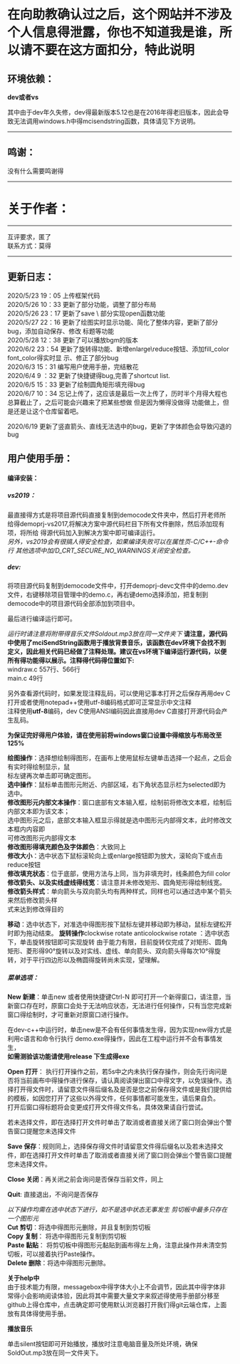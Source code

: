 # 在向助教确认过之后，这个网站并不涉及个人信息得泄露，你也不知道我是谁，所以请不要在这方面扣分，特此说明
## 环境依赖：

**dev或者vs**

其中由于dev年久失修，dev得最新版本5.12也是在2016年得老旧版本，因此会导致无法调用windows.h中得mcisendstring函数，具体请见下方说明。

***

## 鸣谢：

没有什么需要鸣谢得

***

# 关于作者：

***

互评要求，匿了  
联系方式：莫得  

***

## 更新日志：

2020/5/23 19：05	 上传框架代码  
2020/5/26 10：33     更新了部分功能，调整了部分布局  
2020/5/26 23：17	 更新了save \ 部分实现open函数功能  
2020/5/27 22：16 	更新了绘图实时显示功能、简化了整体内容，更新了部分bug，添加自动保存、修改		   							 标题等功能  
2020/5/28 12：38 	更新了可以播放bgm的版本    
2020/6/2   23：54     更新了旋转得功能、新增enlarge\reduce按钮、添加fill_color font_color得实时显	  								示、修正了部分bug  
2020/6/3   15：31 	编写用户使用手册，完结散花  
2020/6/4	9  ：32	更新了快捷键得bug,完善了shortcut list.  
2020/6/5	15：33 	更新了绘制圆角矩形填充得bug  
2020/6/7	10：34	忘记上传了，这应该是最后一次上传了，历时半个月得大程也总算截止了，之后可能会兴趣来了把某些想做		但是因为懒得没做得 功能做上，但是还是让这个仓库留着吧。  

2020/6/19			更新了竖直箭头、直线无法选中的bug，更新了字体颜色会导致闪退的bug  



## 用户使用手册：
#### 编译安装：

##### vs2019：

最直接得方式是将项目源代码直接复制到democode文件夹中，然后打开老师所给得demoprj-vs2017,将解决方案中源代码栏目下所有文件删除，然后添加现有项，将所给 得源代码加入到解决方案中即可编译运行。  
*另外，vs2019会有很搞人得安全检查，如果编译失败可以在属性页-C/C++-命令行 其他选项中加/D_CRT_SECURE_NO_WARNINGS关闭安全检查。*   
##### dev:
将项目源代码复制到democode文件中，打开demoprj-devc文件中的demo.dev文件，右键移除项目管理中的demo.c，再右键demo选择添加，把复制到democode中的项目源代码全部添加到项目中。  

最后进行编译运行即可。  



*运行时请注意将附带得音乐文件Soldout.mp3放在同一文件夹下* 
**请注意，源代码中使用了mciSendString函数用于播放背景音乐，该函数在dev环境下会找不到定义，因此相关代码已经做了注释处理。建议在vs环境下编译运行源代码，以便所有得功能得以展示。注释得代码得位置如下:**  
windraw.c 557行、566行   
main.c       49行  

另外查看源代码时，如果发现注释乱码，可以使用记事本打开之后保存再用dev C打开或者使用notepad++使用utf-8编码格式即可正常显示中文注释  
注释使用**utf-8**编码，dev C使用ANSI编码因此直接用dev C直接打开源代码会产生乱码。  

**为保证完好得用户体验，请在使用前将windows窗口设置中得缩放与布局改至125%**  


**绘图操作**：选择想绘制得图形，在画布上使用鼠标左键单击选择一个起点，之后会有实时得绘制显示，鼠	  
		标左键再次单击即可确定图形。  
**选中操作**：鼠标单击图形元附近、内部区域，右下角状态显示栏为selected即为选中。  
**修改图形元内部文本操作**：窗口底部有文本输入框，绘制前将修改文本框，绘制后内部文本即为该文本；		
			选中图形元之后，底部文本输入框显示得就是选中图形元内部得文本，此时修改文本框内内容即			 
			可修改图形元内部得文本  
**修改图形得填充颜色及字体颜色**：大致同上  
**修改大小**：选中状态下鼠标滚轮向上或enlarge按钮即为放大，滚轮向下或点击reduce按钮  
**修改填充状态**：位于底部，使用方法与上同，当为非填充时，线条颜色为fill color  
**修改箭头、以及实线虚线得线宽**：请注意并未修改矩形、圆角矩形得绘制线宽。   
**修改箭头样式**：单向箭头与双向箭头均有两种样式，同样也可以通过选中某个箭头来然后修改箭头样	  
式来达到修改得目的

**移动**：选中状态下，对准选中得图形按下鼠标左键并移动即为移动，鼠标左键松开时即为拖动结束。
**旋转操作**clockwise rotate anticolockwise rotate ：选中状态下，单击旋转按钮即可实现旋转
			由于能力有限，目前旋转仅完成了对矩形、圆角矩形、菱形得90°旋转以及对实线、虚线、单向箭头、双向箭头得每次10°得旋转，对于平行四边形以及椭圆得旋转尚未实现，望理解。

##### 菜单选项：

**New 新建**：单击new 或者使用快捷键Ctrl-N 即可打开一个新得窗口，请注意，当新窗口存在时，原窗口会处于无法响应状态，无法进行任何操作，只有当您完成新窗口得绘制时，才可重新对原窗口进行操作。  

在dev-c++中运行时，单击new是不会有任何事情发生得，因为实现new得方式是利用c语言和命令行执行 demo.exe得操作，因此在工程中运行并不会有事情发生，  
**如需测验该功能请使用release 下生成得exe**

**Open 打开**： 执行打开操作之前，若5s中之内未执行保存操作，则会先行询问是否将当前画布中得操作进行保存，请认真阅读弹出窗口中得文字，以免误操作。选择打开得文件时，请留意文件得后缀名及是否是您之前保存得文件或是我们提供给的模板，如因您打开了这些以外得文件，任何事情都可能发生，请后果自负。  
打开后窗口得标题将会变更成打开文件得文件名，具体效果请自行尝试。  

若未选择文件，即在选择打开文件时单击了取消或者直接关闭了窗口则会弹出个警告窗口提醒您未选择文件

**Save 保存**：规则同上，选择保存得文件时请留意文件得后缀名以及若未选择文件，即在选择打开文件时单击了取消或者直接关闭了窗口则会弹出个警告窗口提醒您未选择文件。

**Close 关闭**：再关闭之前会询问是否保存当前文件，同上

**Quit**: 直接退出，不询问是否保存

*以下操作均需在选中状态下进行，如不是选中状态无事发生*
*剪切板中最多只存在一个图形元*  
**Cut 剪切**：将选中得图形元删除，并且复制到剪切板  
**Copy 复制**： 将选中得图形元复制到剪切板  
**Paste 黏贴**： 将剪切板中得图形元黏贴到画布得左上角，注意此操作并未清空剪切板，可以接着执行Paste操作。  
**Delete 删除**：将选中得图形元删除。  

**关于help中**  
由于技术能力有限，messagebox中得字体大小上不会调节，因此其中得字体非常得小会影响阅读体验，因此将其中需要大量文字来叙述得使用手册部分移至github上得仓库中，点击确定即可使用默认浏览器打开我们得git云端仓库，上面放有具体得使用手册。  

**播放音乐**

单击silent按钮即可开始播放，播放时注意电脑音量及所处环境，确保SoldOut.mp3放在同一文件夹下。

